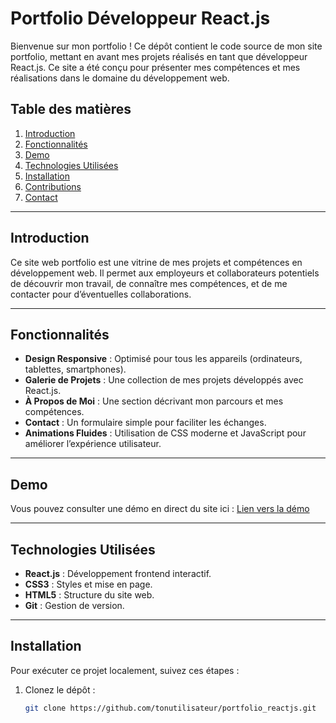 # Portfolio Développeur React.js

Bienvenue sur mon portfolio ! Ce dépôt contient le code source de mon site portfolio, mettant en avant mes projets réalisés en tant que développeur React.js. Ce site a été conçu pour présenter mes compétences et mes réalisations dans le domaine du développement web.

## Table des matières

1. [Introduction](#introduction)  
2. [Fonctionnalités](#fonctionnalités)  
3. [Demo](#demo)  
4. [Technologies Utilisées](#technologies-utilisées)  
5. [Installation](#installation)  
6. [Contributions](#contributions)  
7. [Contact](#contact)  

---

## Introduction

Ce site web portfolio est une vitrine de mes projets et compétences en développement web. Il permet aux employeurs et collaborateurs potentiels de découvrir mon travail, de connaître mes compétences, et de me contacter pour d’éventuelles collaborations.

---

## Fonctionnalités

- **Design Responsive** : Optimisé pour tous les appareils (ordinateurs, tablettes, smartphones).  
- **Galerie de Projets** : Une collection de mes projets développés avec React.js.  
- **À Propos de Moi** : Une section décrivant mon parcours et mes compétences.  
- **Contact** : Un formulaire simple pour faciliter les échanges.  
- **Animations Fluides** : Utilisation de CSS moderne et JavaScript pour améliorer l’expérience utilisateur.  

---

## Demo

Vous pouvez consulter une démo en direct du site ici : <a href="https://hasiniaina.vercel.app/" target="_blank" rel="noopener noreferrer">Lien vers la démo</a>

---

## Technologies Utilisées

- **React.js** : Développement frontend interactif.  
- **CSS3** : Styles et mise en page.  
- **HTML5** : Structure du site web.  
- **Git** : Gestion de version.  

---

## Installation

Pour exécuter ce projet localement, suivez ces étapes :  

1. Clonez le dépôt :  

   ```bash
   git clone https://github.com/tonutilisateur/portfolio_reactjs.git
